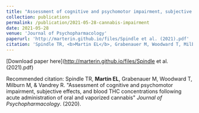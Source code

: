 ```yaml
---
title: "Assessment of cognitive and psychomotor impairment, subjective effects, and blood THC concentrations following acute administration of oral and vaporized cannabis"
collection: publications
permalink: /publication/2021-05-28-cannabis-impairment
date: 2021-05-28
venue: 'Journal of Psychopharmacology'
paperurl: 'http://marterin.github.io/files/Spindle et al. (2021).pdf'
citation: 'Spindle TR, <b>Martin EL</b>, Grabenauer M, Woodward T, Milburn M, &amp; Vandrey R. &quot;Assessment of cognitive and psychomotor impairment, subjective effects, and blood THC concentrations following acute administration of oral and vaporized cannabis&quot; <i>Journal of Psychopharmacology</i>. (2020).'
---
```

[Download paper here](http://marterin.github.io/files/Spindle et al. (2021).pdf)

Recommended citation: Spindle TR, <b>Martin EL</b>, Grabenauer M, Woodward T, Milburn M, & Vandrey R. "Assessment of cognitive and psychomotor impairment, subjective effects, and blood THC concentrations following acute administration of oral and vaporized cannabis" <i>Journal of Psychopharmacology</i>. (2020).